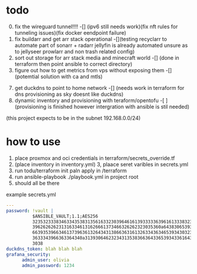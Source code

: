 # todo 
0. fix the wireguard tunnel!!!! -[] (ipv6 still needs work)(fix nft rules for tunneling issues)(fix docker eendpoint failure)
1. fix buildarr and get arr stack operational -[](testing recyclarr to automate part of sonarr + radarr jellyfin is already automated unsure as to jellyseer prowlarr and non trash related config)
3. sort out storage for arr stack media and minecraft world -[] (done in terraform then point ansible to correct directory)
4. figure out how to get metrics from vps without exposing them -[] (potemtial solution with ca and mtls)
<!-- 5. find way to properly automate jellyfin -[x] # pottential fix using https://gist.github.com/aslafy-z/dce9fd98bbe42f21095eb231687ae4f5 (needs fixing cureently gives 503's) -->
7. get duckdns to point to home network -[] (needs work in terraform for dns provisioning as sky doesnt like duckdns)
10. dynamic inventory and provisioning with teraform/opentofu -[ ](provisioning is finished however intergration with ansible is stil needed)


(this project expects to be in the subnet 192.168.0.0/24)

# how to use 
1. place proxmox and oci credentials in terraform/secrets_override.tf
2. (place inventory in inventory.yml)
3, plaace seret varibles in secrets.yml
3. run todu/terraform init paln apply in /terraform 
4. run ansible-playbook ./playbook.yml in project root 
5. should all be there

example secrets.yml
```yaml
---
password: !vault |
          $ANSIBLE_VAULT;1.1;AES256
          32353233383463343538313561633230396461613933333639616133383232306665616538376235
          3962626262313163346131626661373466326262323035360a643830653933623161323838313366
          66393539663461373963613264343138663631613263343634653934303236353466343634313830
          3633343966363364340a313930646232343135383663643365393433616431313663646563393938
          3038
duckdns_token: blah blah blah
grafana_security:
      admin_user: olivia
      admin_password: 1234
```